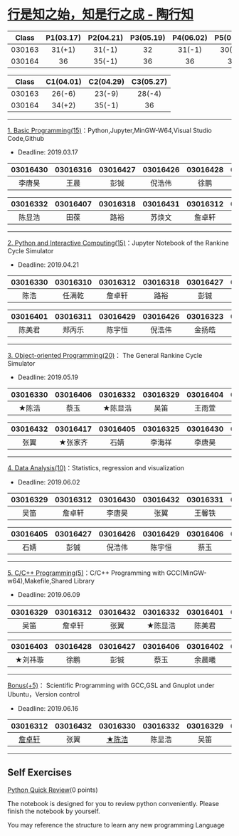 # [行是知之始，知是行之成 - 陶行知](http://yuedu.163.com/source/2963f558d8cc47dda31faa19c4e776e9_4)

|  Class  | P1(03.17) | P2(04.21) | P3(05.19) | P4(06.02) | P5(06.09) | 
|:-------:|:---------:|:---------:|:---------:|:---------:|:---------:|
| 030163  |  31(+1)   | 31(-1)    |     32    |   31(-1)  |   30(-2)  |   
| 030164  |  36       | 35(-1)    |     36    |    36     |   36  |  

|  Class  | C1(04.01) | C2(04.29) | C3(05.27) | 
|:-------:|:---------:|:---------:|:---------:|
| 030163  |  26(-6)   |  23(-9)   |  28(-4)   | 
| 030164  |  34(+2)   |  35(-1)   |  36       |

---

[1. Basic Programming(15)](./P1)：Python,Jupyter,MinGW-W64,Visual Studio Code,Github

* Deadline: 2019.03.17

|03016430 | 03016316 | 03016427 | 03016426 | 03016428 | 03016404 |03016331 |03016401 | 03016429 |
|:-------:|:--------:|:--------:|:--------:|:--------:|:--------:|:--------:|:------:|:--------:|
| 李唐昊  |  王晨     |    彭铖  | 倪浩伟    | 徐鹏     |  王雨萱   | 王馨铁   |  陈美君 | 陈宇恒    |  


| 03016332 | 03016407 | 03016318 |03016431  | 03016312 | 03016319 | 03016405 | 03016406 |03016403 |
|:--------:|:--------:|:--------:|:--------:|:--------:|:--------:|:--------:|:--------:|:--------:|
| 陈显浩    |   田葆   | 路裕     |  苏焕文   |  詹卓轩  |  王达之   |   石婧   |  蔡玉     | ★刘祎璇 |

---

[2. Python and Interactive Computing(15)](./P2)：Jupyter Notebook of the Rankine Cycle Simulator 

* Deadline: 2019.04.21

| 03016330 |03016310  | 03016312  | 03016318  | 03016427 | 03016332 |  03016432 | 03016329 | 03016331 |
|:--------:|:--------:|:---------:|:---------:|:--------:|:--------:|:---------:|:--------:|:--------:|
|  陈浩    |  任满乾   |  詹卓轩    |  路裕     |    彭铖  | ★陈显浩    |   张翼     | 吴笛     | 王馨铁   |

|03016401 | 03016311 | 03016429 |03016426   | 03016323|   03016403  |  03016327  |03016404 | 03016420 |
|:-------:|:--------:|:--------:|:--------:|:--------:|:-----------:|:----------:|:--------:|:--------:|
|  陈美君  | 郑丙乐   | 陈宇恒   |  倪浩伟   |  金扬皓   | **★刘祎璇** |   张崇辉   | 王雨萱   |  汤政    |

---

[3. Object-oriented Programming(20)](./P3)： The General Rankine Cycle Simulator

* Deadline: 2019.05.19

| 03016330 | 03016406 | 03016332  | 03016329 |03016404 | 03016411 | 03016331|03016310  | 03016407 |
|:--------:|:--------:|:--------:|:--------:|:--------:|:--------:|:--------:|:--------:|:--------:|
|  ★陈浩  |  蔡玉     |★陈显浩   | 吴笛     | 王雨萱   |  王利国   | 王馨铁   | 任满乾   | ★田葆   |

| 03016432 | 03016417 |03016405 | 03016325 | 03016430 | 03016312 |  03016403  |03016420 |03016423 |
|:--------:|:--------:|:-------:|:--------:|:--------:|:--------:|:----------:|:--------:|:--------:|
|  张翼    |  ★张家齐 |  石婧   | 李海祥   |  李唐昊    | 詹卓轩    | ★刘祎璇  | 汤政    |  金扬皓 |

---

[4. Data Analysis(10)](./P4)：Statistics, regression and visualization

* Deadline: 2019.06.02

| 03016329 | 03016312 | 03016430 | 03016432 | 03016331 | 03016310 | 03016332 | 03016301 | 03016411 |  
|:--------:|:--------:|:--------:|:--------:|:--------:|:--------:|:--------:|:--------:|:--------:|
| 吴笛     | 詹卓轩    | 李唐昊   |   张翼    | 王馨铁   |  任满乾   | 陈显浩   | 张佳钰 | 王利国   | 

| 03016405 | 03016427 |03016426  | 03016429 | 03016406 | 03016330 | 03016433 | 03016327  |03016323| 
|:--------:|:--------:|:--------:|:--------:|:--------:|:--------:|:--------:|:---------:|:---------:|
|   石婧   |  彭铖     |  倪浩伟  | 陈宇恒    |   蔡玉    |  陈浩    |  王鹏程  | 张崇辉     | ★金扬皓   |

---

[5. C/C++ Programming(5)](./P5)：C/C++ Programming with GCC(MinGW-w64),Makefile,Shared Library

* Deadline: 2019.06.09

| 03016329 | 03016312 | 03016432 | 03016332 | 03016401 |03016330 | 03016331 |03016411 | 03016310 |
|:--------:|:--------:|:--------:|:--------:|:--------:|:-------:|:--------:|:--------:|:--------:|
| 吴笛     |  詹卓轩   | 张翼     | ★陈显浩  | 陈美君    | 陈浩    |  王馨铁    | 王利国  |  任满乾   |

| 03016403 | 03016428 | 03016427 |03016406 | 03016402 | 03016304 | 03016307 |03016426  | 03016430 |
|:--------:|:--------:|:--------:|:-------:|:--------:|:--------:|:--------:|:--------:|:--------:|
| ★刘祎璇  | 徐鹏     |    彭铖   | 蔡玉    | 余晨曦    | 沈诗宇   | 陈可心    | 倪浩伟    | 李唐昊   | 

---

[Bonus(+5)](./Bonus)： Scientific Programming with GCC,GSL and Gnuplot under Ubuntu，Version control

* Deadline: 2019.06.16

| 03016312 |03016432  | 03016330 |03016332 | 03016329 | 03016403  |03016327  | 03016417 |03016307 |
|:--------:|:--------:|:--------:|:--------:|:--------:|:--------:|:---------:|:---------:|:---------:|
|  [詹卓轩](https://github.com/Lukasjame/bonus)   | 张翼     |  [★陈浩](https://github.com/1998CHNB/03016330---B)  |  陈显浩  |  吴笛     | [刘祎璇](https://github.com/YixuanLiu0329/Bonus)    | 张崇辉     |  [张家齐](https://github.com/JiaqiZhang529/Bonus/)  |陈可心    |

---

## Self Exercises

[Python Quick Review](./self-exercises)(0  points)

The notebook is designed for you to review python conveniently. Please finish the notebook by yourself.

You may reference the structure to learn any new programming Language

